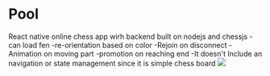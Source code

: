 # Pool
React native online chess app wirh backend built on nodejs and chessjs
-can load fen
-re-orientation based on color
-Rejoin on disconnect
-Animation on moving part 
-promotion on reaching end 
-It doesn't Include an navigation or state management since it is  simple chess board
![](https://github.com/boshi1/Pool/example.gif)



